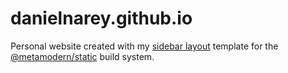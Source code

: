 # danielnarey.github.io

Personal website created with my [sidebar layout](https://metamodern-design.github.io/static-layout-sidebar/) template for the [@metamodern/static](https://www.npmjs.com/package/@metamodern/static) build system.
